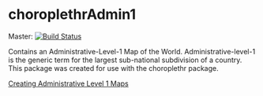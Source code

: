choroplethrAdmin1
=================

Master: [![Build Status](https://travis-ci.org/arilamstein/choroplethrAdmin1.svg)](https://travis-ci.org/arilamstein/choroplethrAdmin1)

Contains an Administrative-Level-1 Map of the World. Administrative-level-1 is the generic term for the largest sub-national 
subdivision of a country. This package was created for use with the choroplethr package.

[Creating Administrative Level 1 Maps](http://rpubs.com/arilamstein/admin1)
